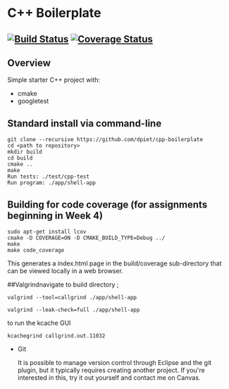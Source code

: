 # C++ Boilerplate
[![Build Status](https://travis-ci.org/dpiet/cpp-boilerplate.svg?branch=master)](https://travis-ci.org/dpiet/cpp-boilerplate)
[![Coverage Status](https://coveralls.io/repos/github/dpiet/cpp-boilerplate/badge.svg?branch=master)](https://coveralls.io/github/dpiet/cpp-boilerplate?branch=master)
---

## Overview

Simple starter C++ project with:

- cmake
- googletest

## Standard install via command-line
```
git clone --recursive https://github.com/dpiet/cpp-boilerplate
cd <path to repository>
mkdir build
cd build
cmake ..
make
Run tests: ./test/cpp-test
Run program: ./app/shell-app
```

## Building for code coverage (for assignments beginning in Week 4)
```
sudo apt-get install lcov
cmake -D COVERAGE=ON -D CMAKE_BUILD_TYPE=Debug ../
make
make code_coverage
```
This generates a index.html page in the build/coverage sub-directory that can be viewed locally in a web browser.

##Valgrindnavigate to build directory ;
```
valgrind --tool=callgrind ./app/shell-app
```
```
valgrind --leak-check=full ./app/shell-app
```

to run the kcache GUI
```
kcachegrind callgrind.out.11032
```


- Git

    It is possible to manage version control through Eclipse and the git plugin, but it typically requires creating another project. If you're interested in this, try it out yourself and contact me on Canvas.
